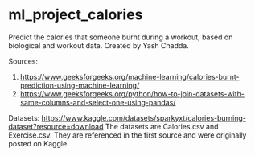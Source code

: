 # ml_project_calories
Predict the calories that someone burnt during a workout, based on biological and workout data.
Created by Yash Chadda.

Sources:
1. https://www.geeksforgeeks.org/machine-learning/calories-burnt-prediction-using-machine-learning/
2. https://www.geeksforgeeks.org/python/how-to-join-datasets-with-same-columns-and-select-one-using-pandas/

Datasets:
https://www.kaggle.com/datasets/sparkyxt/calories-burning-dataset?resource=download
The datasets are Calories.csv and Exercise.csv. They are referenced in the first source and were
originally posted on Kaggle.
